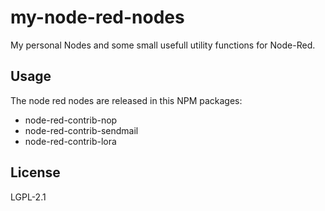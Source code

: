 # my-node-red-nodes

My personal Nodes and some small usefull utility functions for Node-Red.

## Usage

The node red nodes are released in this NPM packages:

- node-red-contrib-nop
- node-red-contrib-sendmail
- node-red-contrib-lora

## License

LGPL-2.1
